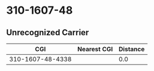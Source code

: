 # 310-1607-48
## Unrecognized Carrier


| CGI | Nearest CGI | Distance |
|-----|-------------|----------|
| 310-1607-48-4338 |  | 0.0 |
